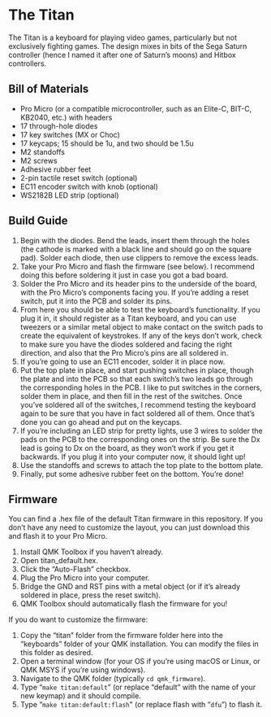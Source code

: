 # The Titan
The Titan is a keyboard for playing video games, particularly but not exclusively fighting games. The design mixes in bits of the Sega Saturn controller (hence I named it after one of Saturn’s moons) and Hitbox controllers.

## Bill of Materials
- Pro Micro (or a compatible microcontroller, such as an Elite-C, BIT-C, KB2040, etc.) with headers
- 17 through-hole diodes
- 17 key switches (MX or Choc)
- 17 keycaps; 15 should be 1u, and two should be 1.5u
- M2 standoffs
- M2 screws
- Adhesive rubber feet
- 2-pin tactile reset switch (optional)
- EC11 encoder switch with knob (optional)
- WS2182B LED strip (optional)

## Build Guide
1. Begin with the diodes. Bend the leads, insert them through the holes (the cathode is marked with a black line and should go on the square pad). Solder each diode, then use clippers to remove the excess leads.
2. Take your Pro Micro and flash the firmware (see below). I recommend doing this before soldering it just in case you got a bad board.
3. Solder the Pro Micro and its header pins to the underside of the board, with the Pro Micro’s components facing you. If you’re adding a reset switch, put it into the PCB and solder its pins.
4. From here you should be able to test the keyboard’s functionality. If you plug it in, it should register as a Titan keyboard, and you can use tweezers or a similar metal object to make contact on the switch pads to create the equivalent of keystrokes. If any of the keys don’t work, check to make sure you have the diodes soldered and facing the right direction, and also that the Pro Micro’s pins are all soldered in.
5. If you’re going to use an EC11 encoder, solder it in place now.
6. Put the top plate in place, and start pushing switches in place, though the plate and into the PCB so that each switch’s two leads go through the corresponding holes in the PCB. I like to put switches in the corners, solder them in place, and then fill in the rest of the switches. Once you’ve soldered all of the switches, I recommend testing the keyboard again to be sure that you have in fact soldered all of them. Once that’s done you can go ahead and put on the keycaps.
7. If you’re including an LED strip for pretty lights, use 3 wires to solder the pads on the PCB to the corresponding ones on the strip. Be sure the Dx lead is going to Dx on the board, as they won’t work if you get it backwards. If you plug it into your computer now, it should light up!
8. Use the standoffs and screws to attach the top plate to the bottom plate.
9. Finally, put some adhesive rubber feet on the bottom. You’re done!

## Firmware
You can find a .hex file of the default Titan firmware in this repository. If you don’t have any need to customize the layout, you can just download this and flash it to your Pro Micro.
1. Install QMK Toolbox if you haven’t already.
2. Open titan_default.hex.
3. Click the “Auto-Flash” checkbox.
4. Plug the Pro Micro into your computer.
5. Bridge the GND and RST pins with a metal object (or if it’s already soldered in place, press the reset switch).
6. QMK Toolbox should automatically flash the firmware for you!

If you do want to customize the firmware:
1. Copy the “titan” folder from the firmware folder here into the “keyboards” folder of your QMK installation. You can modify the files in this folder as desired.
2. Open a terminal window (for your OS if you’re using macOS or Linux, or QMK MSYS if you’re using windows).
3. Navigate to the QMK folder (typically `cd qmk_firmware`).
4. Type “`make titan:default`” (or replace “default” with the name of your new keymap) and it should compile.
5. Type “`make titan:default:flash`" (or replace flash with “`dfu`”) to flash it.
